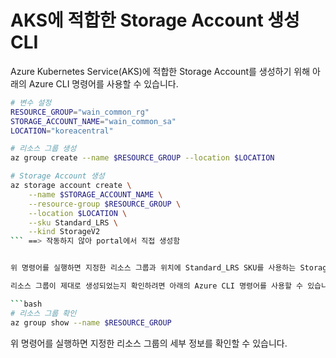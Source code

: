 # AKS에 적합한 Storage Account 생성 CLI

Azure Kubernetes Service(AKS)에 적합한 Storage Account를 생성하기 위해 아래의 Azure CLI 명령어를 사용할 수 있습니다.

```bash
# 변수 설정
RESOURCE_GROUP="wain_common_rg"
STORAGE_ACCOUNT_NAME="wain_common_sa"
LOCATION="koreacentral"

# 리소스 그룹 생성
az group create --name $RESOURCE_GROUP --location $LOCATION

# Storage Account 생성
az storage account create \
    --name $STORAGE_ACCOUNT_NAME \
    --resource-group $RESOURCE_GROUP \
    --location $LOCATION \
    --sku Standard_LRS \
    --kind StorageV2
``` ==> 작동하지 않아 portal에서 직접 생성함


위 명령어를 실행하면 지정한 리소스 그룹과 위치에 Standard_LRS SKU를 사용하는 StorageV2 유형의 Storage Account가 생성됩니다.

리소스 그룹이 제대로 생성되었는지 확인하려면 아래의 Azure CLI 명령어를 사용할 수 있습니다.

```bash
# 리소스 그룹 확인
az group show --name $RESOURCE_GROUP
```

위 명령어를 실행하면 지정한 리소스 그룹의 세부 정보를 확인할 수 있습니다.